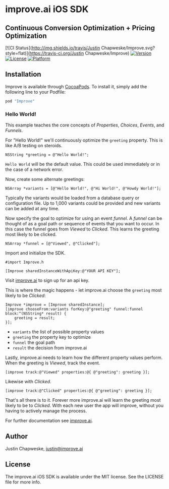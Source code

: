 # improve.ai iOS SDK

## Continuous Conversion Optimization + Pricing Optimization
 
[![CI Status](http://img.shields.io/travis/Justin Chapweske/Improve.svg?style=flat)](https://travis-ci.org/Justin Chapweske/Improve)
[![Version](https://img.shields.io/cocoapods/v/Improve.svg?style=flat)](http://cocoapods.org/pods/Improve)
[![License](https://img.shields.io/cocoapods/l/Improve.svg?style=flat)](http://cocoapods.org/pods/Improve)
[![Platform](https://img.shields.io/cocoapods/p/Improve.svg?style=flat)](http://cocoapods.org/pods/Improve)


## Installation

Improve is available through [CocoaPods](http://cocoapods.org). To install
it, simply add the following line to your Podfile:

```ruby
pod "Improve"
```
### Hello World!

This example teaches the core concepts of *Properties*, *Choices*, *Events*, and *Funnels*.  

For "Hello World!" we'll continuously optimize the ```greeting``` property.  This is like A/B testing on steroids.

```objc
NSString *greeting = @"Hello World!";
```

```Hello World``` will be the default value.  This could be used immediately or in the case of a network error.

Now, create some alternate greetings:

```objc
NSArray *variants = [@"Hello World!", @"Hi World!", @"Howdy World!"];
```

Typically the variants would be loaded from a database query or configuration file.  Up to 1,000 variants could be provided and new variants can be added at any time.  

Now specify the goal to optimize for using an event *funnel*.  A *funnel* can be thought of as a goal path or sequence of events that you want to occur.  In this case the funnel goes from *Viewed* to *Clicked*.  This learns the greeting most likely to be clicked.

```objc
NSArray *funnel = [@"Viewed", @"Clicked"];
```

Import and initialize the SDK.

```objc
#import Improve.h

[Improve sharedInstanceWithApiKey:@"YOUR API KEY"];

```

Visit [improve.ai](http://improve.ai) to sign up for an api key.

This is where the magic happens - let improve.ai choose the `greeting` most likely to be *Clicked*:

```objc
Improve *improve = [Improve sharedInstance];
[improve chooseFrom:variants forKey:@"greeting" funnel:funnel block:^(NSString* result) {
    greeting = result;
}];

```

 - ```variants``` the list of possible property values
 - ```greeting``` the property key to optimize
 - ```funnel``` the goal path
 - ```result``` the decision from improve.ai

Lastly, improve.ai needs to learn how the different property values perform.  When the greeting is *Viewed*, track the event.

```objc
[improve track:@"Viewed" properties:@{ @"greeting": greeting }];

```

Likewise with *Clicked*.

```objc
[improve track:@"Clicked" properties:@{ @"greeting": greeting }];

```

That's all there is to it.  Forever more improve.ai will learn the greeting most likely to be to *Clicked*.  With each new user the app will improve, without you having to actively manage the process.

For further documentation see [improve.ai](https://www.improve.ai).

## Author

Justin Chapweske, justin@improve.ai

## License

The improve.ai iOS SDK is available under the MIT license. See the LICENSE file for more info.
